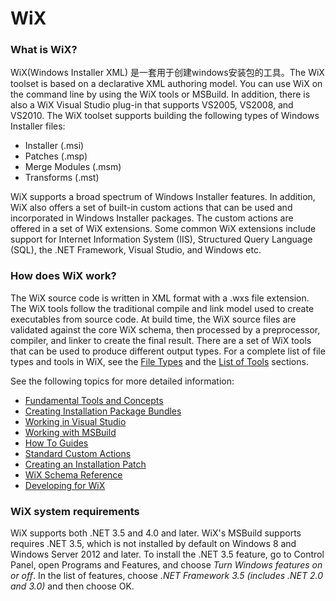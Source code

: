 # WiX

### What is WiX?

WiX(Windows Installer XML)  是一套用于创建windows安装包的工具。The WiX toolset is based on a declarative XML authoring model. You can use WiX on the command line by using the WiX tools or MSBuild. In addition, there is also a WiX Visual Studio plug-in that supports VS2005, VS2008, and VS2010. The WiX toolset supports building the following types of Windows Installer files:

- Installer (.msi)
- Patches (.msp)
- Merge Modules (.msm)
- Transforms (.mst)

WiX supports a broad spectrum of Windows Installer features. In addition, WiX also offers a set of built-in custom actions that can be used and incorporated in Windows Installer packages. The custom actions are offered in a set of WiX extensions. Some common WiX extensions include support for Internet Information System (IIS), Structured Query Language (SQL), the .NET Framework, Visual Studio, and Windows etc.

### How does WiX work?

The WiX source code is written in XML format with a .wxs file extension. The WiX tools follow the traditional compile and link model used to create executables from source code. At build time, the WiX source files are validated against the core WiX schema, then processed by a preprocessor, compiler, and linker to create the final result. There are a set of WiX tools that can be used to produce different output types. For a complete list of file types and tools in WiX, see the [File Types](others/wix3/overview/files.html.md) and the [List of Tools](others/wix3/overview/alltools.html.md) sections.

See the following topics for more detailed information:

- [Fundamental Tools and Concepts](others/wix3/overview/index.html.md)
- [Creating Installation Package Bundles](others/wix3/bundle/index.html.md)
- [Working in Visual Studio](others/wix3/votive/index.html.md)
- [Working with MSBuild](others/wix3/msbuild/index.html.md)
- [How To Guides](others/wix3/howtos/index.html.md)
- [Standard Custom Actions](others/wix3/customactions/index.html.md)
- [Creating an Installation Patch](others/wix3/patching/index.html.md)
- [WiX Schema Reference](others/wix3/xsd/index.html.md)
- [Developing for WiX](others/wix3/wixdev/index.html.md)

### WiX system requirements

WiX supports both .NET 3.5 and 4.0 and later. WiX's MSBuild supports requires .NET 3.5, which is not installed by default on Windows 8 and Windows Server 2012 and later. To install the .NET 3.5 feature, go to Control Panel, open Programs and Features, and choose *Turn Windows features on or off*. In the list of features, choose *.NET Framework 3.5 (includes .NET 2.0 and 3.0)* and then choose OK.
